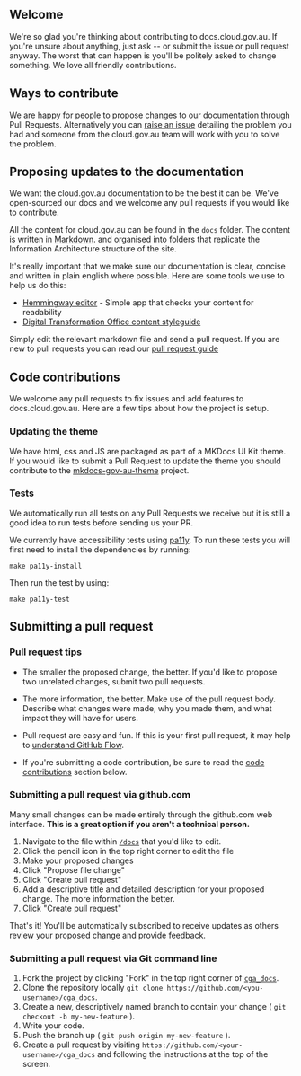 ## Welcome

We're so glad you're thinking about contributing to docs.cloud.gov.au. If you're unsure about anything, just ask -- or submit the issue or pull request anyway. The worst that can happen is you'll be politely asked to change something. We love all friendly contributions.

## Ways to contribute

We are happy for people to propose changes to our documentation through Pull Requests. Alternatively you can [raise an issue](https://github.com/AusDTO/cga_docs/issues) detailing the problem you had and someone from the cloud.gov.au team will work with you to solve the problem.

## Proposing updates to the documentation

We want the cloud.gov.au documentation to be the best it can be. We've open-sourced our docs and we welcome any pull requests if you would like to contribute.

All the content for cloud.gov.au can be found in the `docs` folder. The content is written in [Markdown](https://daringfireball.net/projects/markdown/syntax). and organised into folders that replicate the Information Architecture structure of the site.

It's really important that we make sure our documentation is clear, concise and written in plain english where possible. Here are some tools we use to help us do this:

- [Hemmingway editor](http://www.hemingwayapp.com/) - Simple app that checks your content for readability
- [Digital Transformation Office content styleguide](http://content-style-guide.apps.staging.digital.gov.au/)

Simply edit the relevant markdown file and send a pull request. If you are new to pull requests you can read our [pull request guide](#submitting-a-pull-request)

## Code contributions

We welcome any pull requests to fix issues and add features to docs.cloud.gov.au. Here are a
few tips about how the project is setup.

### Updating the theme

We have html, css and JS are packaged as part of a MKDocs UI Kit theme. If you would like to submit a
Pull Request to update the theme you should contribute to the  [mkdocs-gov-au-theme](https://github.com/AusDTO/mkdocs-gov-au-theme) project.

### Tests

We automatically run all tests on any Pull Requests we receive but it is still a good idea to run tests
before sending us your PR.

We currently have accessibility tests using [pa11y](http://pa11y.org/). To run these tests you will first need to install
the dependencies by running:

`make pa11y-install`

Then run the test by using:

`make pa11y-test`

## Submitting a pull request

### Pull request tips

* The smaller the proposed change, the better. If you'd like to propose two unrelated changes, submit two pull requests.

* The more information, the better. Make use of the pull request body. Describe what changes were made, why you made them, and what impact they will have for users.

* Pull request are easy and fun. If this is your first pull request, it may help to [understand GitHub Flow](https://guides.github.com/introduction/flow/).

* If you're submitting a code contribution, be sure to read the [code contributions](#code-contributions) section below.

### Submitting a pull request via github.com

Many small changes can be made entirely through the github.com web interface. **This is a great option if you
aren't a technical person.**

1. Navigate to the file within [`/docs`](https://github.com/AusDTO/cga_docs/tree/master/docs) that you'd like to edit.
2. Click the pencil icon in the top right corner to edit the file
3. Make your proposed changes
4. Click "Propose file change"
5. Click "Create pull request"
6. Add a descriptive title and detailed description for your proposed change. The more information the better.
7. Click "Create pull request"

That's it! You'll be automatically subscribed to receive updates as others review your proposed change and provide feedback.

### Submitting a pull request via Git command line

1. Fork the project by clicking "Fork" in the top right corner of [`cga_docs`](https://github.com/AusDTO/cga_docs).
2. Clone the repository locally `git clone https://github.com/<you-username>/cga_docs`.
3. Create a new, descriptively named branch to contain your change ( `git checkout -b my-new-feature` ).
4. Write your code.
5. Push the branch up ( `git push origin my-new-feature` ).
6. Create a pull request by visiting `https://github.com/<your-username>/cga_docs` and following the instructions at the top of the screen.
